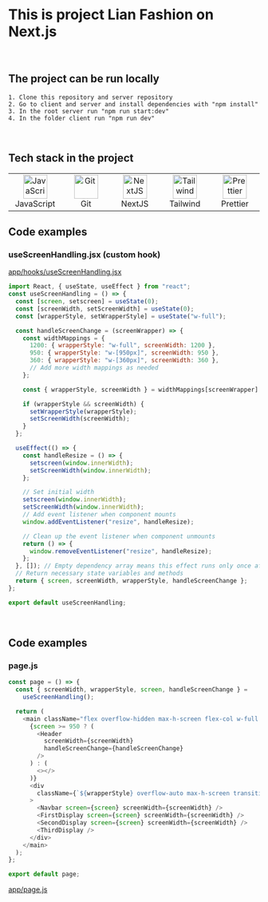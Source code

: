 <h1 align="left">This is project Lian Fashion on Next.js</h1>

<br>

## The project can be run locally

    1. Clone this repository and server repository
    2. Go to client and server and install dependencies with "npm install"
    3. In the root server run "npm run start:dev"
    4. In the folder client run "npm run dev"

<br />

<h2 align="left" id="debabin-stack">Tech stack in the project</h2>

<table width='100%'>
  <tr>
    <td align="center" width="96">
      <a href="#debabin-stack">
        <img src="https://upload.wikimedia.org/wikipedia/commons/thumb/9/99/Unofficial_JavaScript_logo_2.svg/1024px-Unofficial_JavaScript_logo_2.svg.png" width="48" height="48" alt="JavaScript" />
      </a>
      <br>JavaScript
    </td>    
    <td align="center" width="96">
      <a href="#debabin-stack" >
        <img src="https://upload.wikimedia.org/wikipedia/commons/thumb/3/3f/Git_icon.svg/1200px-Git_icon.svg.png" width="48" height="48" alt="Git" />
      </a>
      <br>Git
    </td>
    <td align="center" width="96">
      <a href="#amangeldi-stack">
        <img src="https://yt3.ggpht.com/ytc/AKedOLShJwhCsYpSGZc1T6Pas0p4S69vz8ue6wLo00x3=s900-c-k-c0x00ffffff-no-rj" width="48" height="48" alt="NextJS" />
      </a>
      <br>NextJS
    </td>
    <td align="center" width="96">
      <a href="#amangeldi-stack">
        <img src="https://avatars.mds.yandex.net/i?id=1cd42d726745ea8445e2572c26ed33ccfdd69e68-7682919-images-thumbs&n=13" width="48" height="48" alt="Tailwind" />
      </a>
      <br>Tailwind
    </td>
    <td align="center" width="96">
      <a href="#debabin-stack">
        <img src="https://brandeps.com/icon-download/P/Prettier-icon-vector-02.svg" width="48" height="48" alt="Prettier" />
      </a>
      <br>Prettier
    </td>
  </tr> 
</table>

## Code examples

### useScreenHandling.jsx (custom hook)

[app/hooks/useScreenHandling.jsx](https://github.com/Grekalimbus/Linas-Fashion/blob/main/app/hooks/useScreenHandling.jsx)

```js
import React, { useState, useEffect } from "react";
const useScreenHandling = () => {
  const [screen, setscreen] = useState(0);
  const [screenWidth, setScreenWidth] = useState(0);
  const [wrapperStyle, setWrapperStyle] = useState("w-full");

  const handleScreenChange = (screenWrapper) => {
    const widthMappings = {
      1200: { wrapperStyle: "w-full", screenWidth: 1200 },
      950: { wrapperStyle: "w-[950px]", screenWidth: 950 },
      360: { wrapperStyle: "w-[360px]", screenWidth: 360 },
      // Add more width mappings as needed
    };

    const { wrapperStyle, screenWidth } = widthMappings[screenWrapper] || {};

    if (wrapperStyle && screenWidth) {
      setWrapperStyle(wrapperStyle);
      setScreenWidth(screenWidth);
    }
  };

  useEffect(() => {
    const handleResize = () => {
      setscreen(window.innerWidth);
      setScreenWidth(window.innerWidth);
    };

    // Set initial width
    setscreen(window.innerWidth);
    setScreenWidth(window.innerWidth);
    // Add event listener when component mounts
    window.addEventListener("resize", handleResize);

    // Clean up the event listener when component unmounts
    return () => {
      window.removeEventListener("resize", handleResize);
    };
  }, []); // Empty dependency array means this effect runs only once after initial render
  // Return necessary state variables and methods
  return { screen, screenWidth, wrapperStyle, handleScreenChange };
};

export default useScreenHandling;
```

<br />

## Code examples

### page.js

```js
const page = () => {
  const { screenWidth, wrapperStyle, screen, handleScreenChange } =
    useScreenHandling();

  return (
    <main className="flex overflow-hidden max-h-screen flex-col w-full items-center">
      {screen >= 950 ? (
        <Header
          screenWidth={screenWidth}
          handleScreenChange={handleScreenChange}
        />
      ) : (
        <></>
      )}
      <div
        className={`${wrapperStyle} overflow-auto max-h-screen transition-all duration-500`}
      >
        <Navbar screen={screen} screenWidth={screenWidth} />
        <FirstDisplay screen={screen} screenWidth={screenWidth} />
        <SecondDisplay screen={screen} screenWidth={screenWidth} />
        <ThirdDisplay />
      </div>
    </main>
  );
};

export default page;
```

[app/page.js](https://github.com/Grekalimbus/Linas-Fashion/blob/main/app/page.js)
